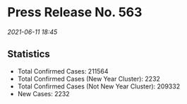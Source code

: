 
# Press Release No. 563
*2021-06-11 18:45*
## Statistics
* Total Confirmed Cases: 211564
* Total Confirmed Cases (New Year Cluster): 2232
* Total Confirmed Cases (Not New Year Cluster): 209332
* New Cases: 2232



        